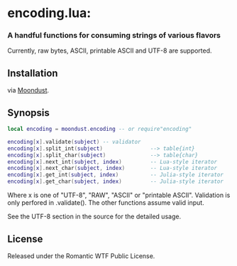 # encoding.lua: 
### A handful functions for consuming strings of various flavors 

Currently, raw bytes, ASCII, printable ASCII and UTF-8 are
supported.

## Installation 

via [Moondust](https://github.com/Moondust/moondust).

## Synopsis

```Lua
local encoding = moondust.encoding -- or require"encoding"

encoding[x].validate(subject) -- validator
encoding[x].split_int(subject)               --> table{int}
encoding[x].split_char(subject)              --> table{char}
encoding[x].next_int(subject, index)         -- Lua-style iterator
encoding[x].next_char(subject, index)        -- Lua-style iterator
encoding[x].get_int(subject, index)          -- Julia-style iterator
encoding[x].get_char(subject, index)         -- Julia-style iterator
```


Where x is one of "UTF-8", "RAW", "ASCII" or "printable ASCII".
Validation is only perfored in .validate(). The other functions
assume valid input.

See the UTF-8 section in the source for the detailed usage.

## License

Released under the Romantic WTF Public License.
